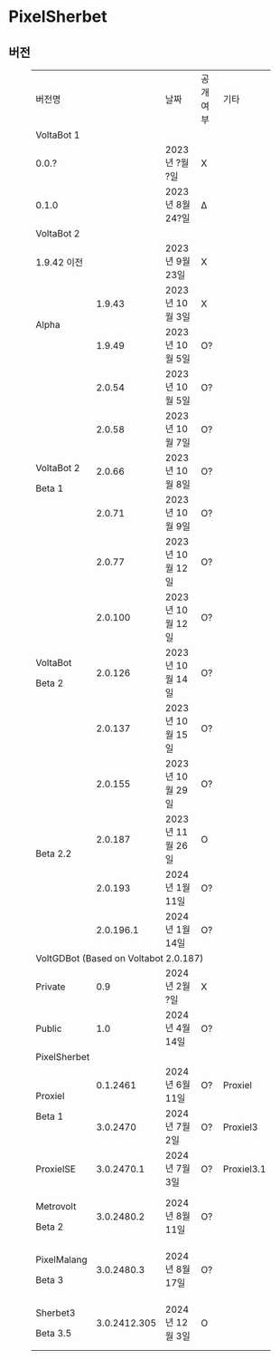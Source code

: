 # PixelSherbet

## 버전
<figure class="table">
    <table>
        <tbody>
            <tr>
                <td colspan="2">버전명</td>
                <td>날짜</td>
                <td>공개 여부</td>
                <td>기타</td>
            </tr>
            <tr>
                <td colspan="5">VoltaBot 1</td>
            </tr>
            <tr>
                <td colspan="2">0.0.?</td>
                <td>2023년 ?월 ?일</td>
                <td>X</td>
                <td>&nbsp;</td>
            </tr>
            <tr>
                <td colspan="2">0.1.0</td>
                <td>2023년 8월 24?일</td>
                <td>Δ</td>
                <td>&nbsp;</td>
            </tr>
            <tr>
                <td colspan="5">VoltaBot 2</td>
            </tr>
            <tr>
                <td colspan="2">1.9.42 이전</td>
                <td>2023년 9월 23일</td>
                <td>X</td>
                <td>&nbsp;</td>
            </tr>
            <tr>
                <td rowspan="2">Alpha</td>
                <td>1.9.43</td>
                <td>2023년 10월 3일</td>
                <td>X</td>
                <td>&nbsp;</td>
            </tr>
            <tr>
                <td>1.9.49</td>
                <td>2023년 10월 5일</td>
                <td>O?</td>
                <td>&nbsp;</td>
            </tr>
            <tr>
                <td rowspan="5">
                    <p>VoltaBot 2</p>
                    <p>Beta 1</p>
                </td>
                <td>2.0.54</td>
                <td>2023년 10월 5일</td>
                <td>O?</td>
                <td>&nbsp;</td>
            </tr>
            <tr>
                <td>2.0.58</td>
                <td>2023년 10월 7일</td>
                <td>O?</td>
                <td>&nbsp;</td>
            </tr>
            <tr>
                <td>2.0.66</td>
                <td>2023년 10월 8일</td>
                <td>O?</td>
                <td>&nbsp;</td>
            </tr>
            <tr>
                <td>2.0.71</td>
                <td>2023년 10월 9일</td>
                <td>O?</td>
                <td>&nbsp;</td>
            </tr>
            <tr>
                <td>2.0.77</td>
                <td>2023년 10월 12일</td>
                <td>O?</td>
                <td>&nbsp;</td>
            </tr>
            <tr>
                <td rowspan="3">
                    <p>VoltaBot</p>
                    <p>Beta 2</p>
                </td>
                <td>2.0.100</td>
                <td>2023년 10월 12일</td>
                <td>O?</td>
                <td>&nbsp;</td>
            </tr>
            <tr>
                <td>2.0.126</td>
                <td>2023년 10월 14일</td>
                <td>O?</td>
                <td>&nbsp;</td>
            </tr>
            <tr>
                <td>2.0.137</td>
                <td>2023년 10월 15일</td>
                <td>O?</td>
                <td>&nbsp;</td>
            </tr>
            <tr>
                <td rowspan="4">Beta 2.2</td>
                <td>2.0.155</td>
                <td>2023년 10월 29일</td>
                <td>O?</td>
                <td>&nbsp;</td>
            </tr>
            <tr>
                <td>2.0.187</td>
                <td>2023년 11월 26일</td>
                <td>O</td>
                <td>&nbsp;</td>
            </tr>
            <tr>
                <td>2.0.193</td>
                <td>2024년 1월 11일</td>
                <td>O?</td>
                <td>&nbsp;</td>
            </tr>
            <tr>
                <td>2.0.196.1</td>
                <td>2024년 1월 14일</td>
                <td>O?</td>
                <td>&nbsp;</td>
            </tr>
            <tr>
                <td colspan="5">VoltGDBot (Based on Voltabot 2.0.187)</td>
            </tr>
            <tr>
                <td>Private</td>
                <td>0.9</td>
                <td>2024년 2월 ?일</td>
                <td>X</td>
                <td>&nbsp;</td>
            </tr>
            <tr>
                <td>Public</td>
                <td>1.0</td>
                <td>2024년 4월 14일</td>
                <td>O?</td>
                <td>&nbsp;</td>
            </tr>
            <tr>
                <td colspan="5">PixelSherbet</td>
            </tr>
            <tr>
                <td rowspan="2">
                    <p>Proxiel</p>
                    <p>Beta 1</p>
                </td>
                <td>0.1.2461</td>
                <td>2024년 6월 11일</td>
                <td>O?</td>
                <td>Proxiel</td>
            </tr>
            <tr>
                <td>3.0.2470</td>
                <td>2024년 7월 2일</td>
                <td>O?</td>
                <td>Proxiel3</td>
            </tr>
            <tr>
                <td>ProxielSE</td>
                <td>3.0.2470.1</td>
                <td>2024년 7월 3일</td>
                <td>O?</td>
                <td>Proxiel3.1</td>
            </tr>
            <tr>
                <td>
                    <p>Metrovolt</p>
                    <p>Beta 2</p>
                </td>
                <td>3.0.2480.2</td>
                <td>2024년 8월 11일</td>
                <td>O?</td>
                <td>&nbsp;</td>
            </tr>
            <tr>
                <td>
                    <p>PixelMalang</p>
                    <p>Beta 3</p>
                </td>
                <td>3.0.2480.3</td>
                <td>2024년 8월 17일</td>
                <td>O?</td>
                <td>&nbsp;</td>
            </tr>
            <tr>
                <td>
                    <p>Sherbet3</p>
                    <p>Beta 3.5</p>
                </td>
                <td>3.0.2412.305</td>
                <td>2024년 12월 3일</td>
                <td>O</td>
                <td>&nbsp;</td>
            </tr>
        </tbody>
    </table>
</figure>
